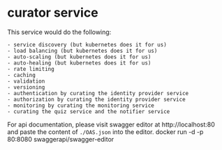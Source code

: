 # curator service
This service would do the following:

    - service discovery (but kubernetes does it for us)
    - load balancing (but kubernetes does it for us)
    - auto-scaling (but kubernetes does it for us)
    - auto-healing (but kubernetes does it for us)
    - rate limiting
    - caching
    - validation
    - versioning
    - authentication by curating the identity provider service
    - authorization by curating the identity provider service
    - monitoring by curating the monitoring service
    - curating the quiz service and the notifier service

For api documentation, please visit swagger editor at http://localhost:80
and paste the content of `./OAS.json` into the editor.
docker run -d -p 80:8080 swaggerapi/swagger-editor